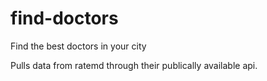 # find-doctors
Find the best doctors in your city

Pulls data from ratemd through their publically available api.

